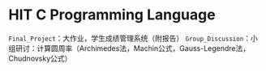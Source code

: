 # HIT C Programming Language

`Final_Project`：大作业，学生成绩管理系统（附报告）
`Group_Discussion`：小组研讨：计算圆周率（Archimedes法，Machin公式，Gauss-Legendre法，Chudnovsky公式）
